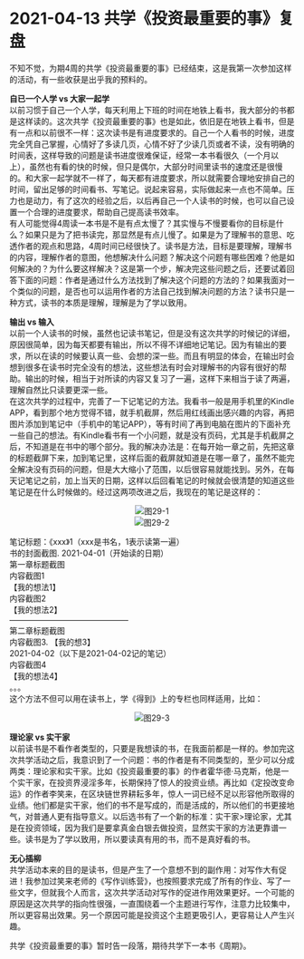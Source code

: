# 2021-04-13 共学《投资最重要的事》复盘
不知不觉，为期4周的共学《投资最重要的事》已经结束，这是我第一次参加这样的活动，有一些收获是出乎我的预料的。

**自已一个人学 vs 大家一起学**  
以前习惯于自己一个人学，每天利用上下班的时间在地铁上看书，我大部分的书都是这样读的。这次共学《投资最重要的事》也是如此，依旧是在地铁上看书，但是有一点和以前很不一样：这次读书是有进度要求的。自己一个人看书的时候，进度完全凭自己掌握，心情好了多读几页，心情不好了少读几页或者不读，没有明确的时间表，这样导致的问题是读书进度很难保证，经常一本书看很久（一个月以上），虽然也有看的快的时候，但只是偶尔，大部分时间里读书的速度还是很慢的。和大家一起学就不一样了，每天都有进度要求，所以就需要合理地安排自己的时间，留出足够的时间看书、写笔记。说起来容易，实际做起来一点也不简单。压力也是动力，有了这次的经验之后，以后再自己一个人读书的时候，也可以自己设置一个合理的进度要求，帮助自己提高读书效率。  
有人可能觉得4周读一本书是不是有点太慢了？其实慢与不慢要看你的目标是什么？如果只是为了把书读完，那显然是有点儿慢了。如果是为了理解书的意思、吃透作者的观点和思路，4周时间已经很快了。读书是方法，目标是要理解，理解书的内容，理解作者的意图，他想解决什么问题？解决这个问题有哪些困难？他是如何解决的？为什么要这样解决？这是第一个步，解决完这些问题之后，还要试着回答下面的问题：作者是通过什么方法找到了解决这个问题的方法的？如果我面对一个类似的问题，是否也可以运用作者的方法自己找到解决问题的方法？读书只是一种方式，读书的本质是理解，理解是为了学以致用。

**输出 vs 输入**  
以前一个人读书的时候，虽然也记读书笔记，但是没有这次共学的时候记的详细，原因很简单，因为每天都要有输出，所以不得不详细地记笔记。因为有输出的要求，所以在读的时候要认真一些、会想的深一些。而且有明显的体会，在输出时会想到很多在读书时完全没有的想法，这些想法有时会对理解书的内容有很好的帮助。输出的时候，相当于对所读的内容又复习了一遍，这样下来相当于读了两遍，理解自然比只读要更深一些。  
在这次共学的过程中，完善了一下记笔记的方法。我看书一般是用手机里的Kindle APP，看到那个地方觉得不错，就手机截屏，然后用红线画出感兴趣的内容，再把图片添加到笔记中（手机中的笔记APP），等有时间了再到电脑在图片的下面补充一些自己的想法。有Kindle看书有一个小问题，就是没有页码，尤其是手机截屏之后，不知道是在书中的哪个部分。我的解决办法是：在每开始一章之前，先把这章的标题截屏下来，加到笔记里，这样后面的截屏就知道是在哪一章了，虽然不能完全解决没有页码的问题，但是大大缩小了范围，以后很容易就能找到。另外，在每天记笔记之前，加上当天的日期，这样以后回看笔记的时候就会很清楚的知道这些笔记是在什么时候做的。经过这两项改进之后，我现在的笔记是这样的：  
<div align=center>

![图29-1](https://github.com/unetman/works/blob/master/reading_notes/important_things/day29_01.jpg?raw=true)  
![图29-2](https://github.com/unetman/works/blob/master/reading_notes/important_things/day29_02.jpg?raw=true)  
<div align=left>

笔记标题：《xxx》1（xxx是书名，1表示读第一遍）  
书的封面截图. 
2021-04-01（开始读的日期）  
第一章标题截图  
内容截图1  
【我的想法1】  
内容截图2  
【我的想法2】  
———————————————  
第二章标题截图  
内容截图3. 
【我的想3】  
2021-04-02（以下是2021-04-02记的笔记）  
内容截图4  
【我的想法4】  
。。。  
这个方法不但可以用在读书上，学《得到》上的专栏也同样适用，比如：  
<div align=center>

![图29-3](https://github.com/unetman/works/blob/master/reading_notes/important_things/day29_03.jpg?raw=true)  

<div align=left>

**理论家 vs 实干家**  
以前读书是不看作者类型的，只要是我想读的书，在我面前都是一样的。参加完这次共学活动之后，我意识到了一个问题：书的作者是有不同类型的，至少可以分成两类：理论家和实干家。比如《投资最重要的事》的作者霍华德·马克斯，他是一个实干家，在投资界浸淫多年，长期保持了惊人的投资业绩。再比如《定投改变命运》的作者李笑来，在区块链世界耕耘多年，惊人一词已经不足以形容他所取得的业绩。他们都是实干家，他们的书不是写成的，而是活成的，所以他们的书更接地气，对普通人更有指导意义。以后选书有了一个新的标准：实干家>理论家，尤其是在投资领域，因为我们是要拿真金白银去做投资，显然实干家的方法更靠谱一些。读书是为了学以致用，所以要读真有用的书，而不是真好看的书。

**无心插柳**  
共学活动本来的目的是读书，但是产生了一个意想不到的副作用：对写作大有促进！我参加过笑来老师的《写作训练营》，也按照要求完成了所有的作业、写了一些文字，但就我个人而言，这次共学活动对写作的促进作用效果更好。一个可能的原因是这次共学的指向性很强，一直围绕着一个主题进行写作，注意力比较集中，所以更容易出效果。另一个原因可能是投资这个主题更吸引人，更容易让人产生兴趣。

共学《投资最重要的事》暂时告一段落，期待共学下一本书《周期》。

